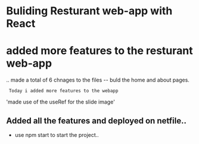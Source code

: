 # Buliding Resturant web-app with React 


# added more features to the resturant web-app 
.. made a total of 6 chnages to the files 
-- buld the home and about pages.


` Today i added more features to the webapp` 

'made use of the useRef for the slide image'


## Added all the features and deployed on netfile.. 

* use npm start to start the project..


